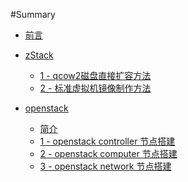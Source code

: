 #Summary

* [前言](README.md)
* [zStack]()
	* [1 - qcow2磁盘直接扩容方法](1-zStack/qcow2_expansion.md)
	* [2 - 标准虚拟机镜像制作方法](1-zStack/vm_standard.md)

* [openstack]()
	* [简介](2-openstack/readme.md)
 	* [1 - openstack controller 节点搭建](2-openstack/openstack_controller.md)
 	* [2 - openstack computer 节点搭建]()
 	* [3 - openstack network 节点搭建]()